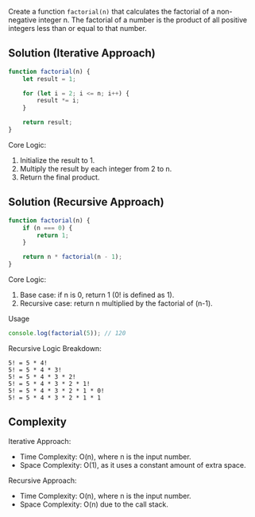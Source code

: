 Create a function `factorial(n)` that calculates the factorial of a non-negative integer n. The factorial of a number is the product of all positive integers less than or equal to that number.

## Solution (Iterative Approach)

```javascript
function factorial(n) {
    let result = 1;

    for (let i = 2; i <= n; i++) {
        result *= i;
    }

    return result;
}
```

Core Logic:
1. Initialize the result to 1.
2. Multiply the result by each integer from 2 to n.
3. Return the final product.

## Solution (Recursive Approach)

```javascript
function factorial(n) {
    if (n === 0) {
        return 1;
    }

    return n * factorial(n - 1);
}
```

Core Logic:
1. Base case: if n is 0, return 1 (0! is defined as 1).
2. Recursive case: return n multiplied by the factorial of (n-1).

Usage

```javascript
console.log(factorial(5)); // 120
```

Recursive Logic Breakdown:

```text
5! = 5 * 4!
5! = 5 * 4 * 3!
5! = 5 * 4 * 3 * 2!
5! = 5 * 4 * 3 * 2 * 1!
5! = 5 * 4 * 3 * 2 * 1 * 0!
5! = 5 * 4 * 3 * 2 * 1 * 1
```

## Complexity

Iterative Approach:
- Time Complexity: O(n), where n is the input number.
- Space Complexity: O(1), as it uses a constant amount of extra space.

Recursive Approach:
- Time Complexity: O(n), where n is the input number.
- Space Complexity: O(n) due to the call stack.